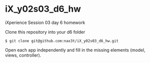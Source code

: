 # iX_y02s03_d6_hw
iXperience Session 03 day 6 homework

Clone this repository into your d6 folder

`$ git clone git@github.com:nax3t/iX_y02s03_d6_hw.git`

Open each app independently and fill in the missing elements (model, views, controller).